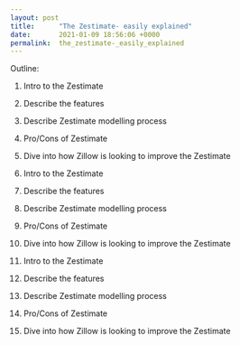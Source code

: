 ```yaml
---
layout: post
title:      "The Zestimate- easily explained"
date:       2021-01-09 18:56:06 +0000
permalink:  the_zestimate-_easily_explained
---
```



Outline:

1. Intro to the Zestimate
2. Describe the features
3. Describe Zestimate modelling process
4. Pro/Cons of Zestimate
5. Dive into how Zillow is looking to improve the Zestimate

1. Intro to the Zestimate
2. Describe the features
3. Describe Zestimate modelling process
4. Pro/Cons of Zestimate
5. Dive into how Zillow is looking to improve the Zestimate


1. Intro to the Zestimate
2. Describe the features
3. Describe Zestimate modelling process
4. Pro/Cons of Zestimate
5. Dive into how Zillow is looking to improve the Zestimate
